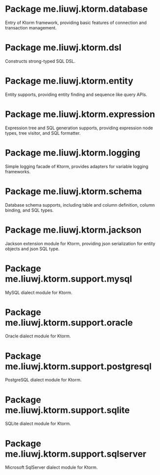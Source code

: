 
# Package me.liuwj.ktorm.database

Entry of Ktorm framework, providing basic features of connection and transaction management.

# Package me.liuwj.ktorm.dsl

Constructs strong-typed SQL DSL.

# Package me.liuwj.ktorm.entity

Entity supports, providing entity finding and sequence like query APIs.

# Package me.liuwj.ktorm.expression

Expression tree and SQL generation supports, providing expression node types, tree visitor, and SQL formatter.

# Package me.liuwj.ktorm.logging

Simple logging facade of Ktorm, provides adapters for variable logging frameworks.

# Package me.liuwj.ktorm.schema

Database schema supports, including table and column definition, column binding, and SQL types.

# Package me.liuwj.ktorm.jackson

Jackson extension module for Ktorm, providing json serialization for entity objects and json SQL type.

# Package me.liuwj.ktorm.support.mysql

MySQL dialect module for Ktorm.

# Package me.liuwj.ktorm.support.oracle

Oracle dialect module for Ktorm.

# Package me.liuwj.ktorm.support.postgresql

PostgreSQL dialect module for Ktorm.

# Package me.liuwj.ktorm.support.sqlite

SQLite dialect module for Ktorm.

# Package me.liuwj.ktorm.support.sqlserver

Microsoft SqlServer dialect module for Ktorm.
